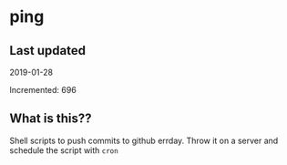 # ping

## Last updated
2019-01-28

Incremented: 696

## What is this??
Shell scripts to push commits to github errday. Throw it on a server and schedule the script with `cron`
